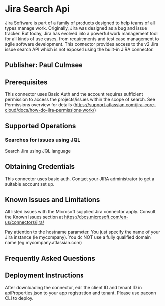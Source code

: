 # Jira Search Api
Jira Software is part of a family of products designed to help teams of all types manage work. Originally, Jira was designed as a bug and issue tracker. But today, Jira has evolved into a powerful work management tool for all kinds of use cases, from requirements and test case management to agile software development. This connector provides access to the v2 Jira issue search API which is not exposed using the built-in JIRA connector.  

## Publisher: Paul Culmsee

## Prerequisites
This connector uses Basic Auth and the account requires sufficient permission to access the projects/issues within the scope of search. See Permissions overview for details (https://support.atlassian.com/jira-core-cloud/docs/how-do-jira-permissions-work/) 

## Supported Operations

### Searches for issues using JQL
Search Jira using JQL language

## Obtaining Credentials
This connector uses basic auth. Contact your JIRA administrator to get a suitable account set up. ​

## Known Issues and Limitations
All listed issues with the Microsoft supplied Jira connector apply. Consult the Known Issues section at https://docs.microsoft.com/en-us/connectors/jira/

Pay attention to the hostname parameter. You just specify the name of your Jira instance (ie mycompany). You do NOT use a fully qualified domain name (eg mycompany.atlassian.com) 

## Frequently Asked Questions

## Deployment Instructions
After downloading the connector, edit the client ID and tenant ID in apiProperties.json to your app registration and tenant. 
Please use paconn CLI to deploy.
